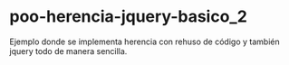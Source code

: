 # poo-herencia-jquery-basico_2
Ejemplo donde se implementa herencia con rehuso de código y también jquery todo de manera sencilla.
